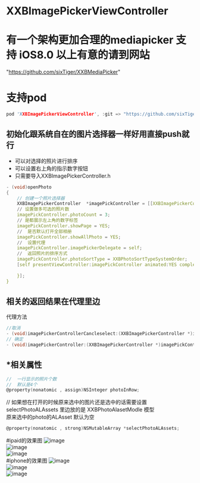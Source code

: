 # XXBImagePickerViewController
# 有一个架构更加合理的mediapicker 支持 iOS8.0 以上有意的请到网站</br>
"https://github.com/sixTiger/XXBMediaPicker"
# 支持pod
``` c
pod 'XXBImagePickerViewController', :git => "https://github.com/sixTiger/XXBImagePickerViewController"
```
## 初始化跟系统自在的图片选择器一样好用直接push就行
 * 可以对选择的照片进行排序 <br>
 * 可以设置右上角的指示数字按钮<br>
 * 只需要导入XXBImagePickerController.h
``` c
- (void)openPhoto
{
    // 创建一个照片选择器
    XXBImagePickerController  *imagePickController = [[XXBImagePickerController alloc] init];
    // 设置做多可选的照片数
    imagePickController.photoCount = 3;
    // 是都展示左上角的数字标签
    imagePickController.showPage = YES;
    //  是否默认打开全部相册
    imagePickController.showAllPhoto = YES;
    //  设置代理
    imagePickController.imagePickerDelegate = self;
    //  返回照片的排序方式
    imagePickController.photoSortType = XXBPhotoSortTypeSystemOrder;
    [self presentViewController:imagePickController animated:YES completion:^{
        
    }];
}
```
## 相关的返回结果在代理里边
   代理方法
``` c
//取消
- (void)imagePickerControllerCancleselect:(XXBImagePickerController *)imagePickController;
// 确定
- (void)imagePickerController:(XXBImagePickerController *)imagePickController didselectPhotos:(NSArray *)selectPhotos;
```
## *相关属性
``` c
//  一行显示的照片个数
//  默认是4个
@property(nonatomic , assign)NSInteger photoInRow;
```
//  如果想在打开的时候原来选中的图片还是选中的话需要设置 selectPhotoALAssets  里边放的是 XXBPhotoAlasetModle 模型 <br>
原来选中的photo的ALAsset 默认为空<br>
``` c
@property(nonatomic , strong)NSMutableArray *selectPhotoALAssets;
```
#ipaid的效果图
![image](./image/1.png)<br>
![image](./image/2.png)<br>
![image](./image/3.png)<br>
#iphone的效果图
![image](./image/4.png)<br>
![image](./image/5.png)<br>
![image](./image/6.png)<br>

